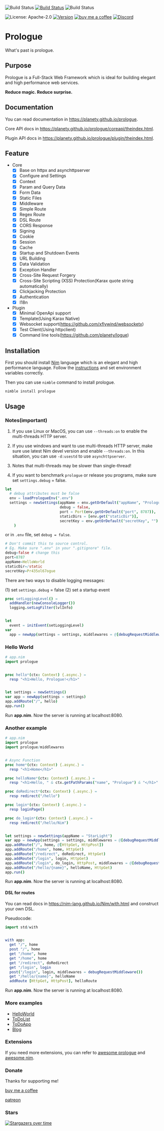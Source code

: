 ![Build Status](https://github.com/planety/prologue/workflows/Test%20Prologue/badge.svg)
[![Build Status](https://dev.azure.com/xzsflywind/xlsx/_apis/build/status/planety.prologue?branchName=master)](https://dev.azure.com/xzsflywind/xlsx/_build/latest?definitionId=4&branchName=master)
![Build Status](https://travis-ci.org/planety/prologue.svg?branch=master)

![License: Apache-2.0](https://img.shields.io/github/license/planety/prologue)
[![Version](https://img.shields.io/github/v/release/planety/prologue?include_prereleases)](https://github.com/planety/prologue/releases)
[![buy me a coffee](https://img.shields.io/badge/donate-buy%20me%20a%20coffee-orange.svg)](https://github.com/planety/prologue#donate)
[![Discord](https://img.shields.io/discord/718010516034945045?label=Discord&logo=discord&logoColor=white)](https://discord.gg/e2dB4WT)

# Prologue

What's past is prologue.

## Purpose
Prologue is a Full-Stack Web Framework which is
ideal for building elegant and high performance
web services.

**Reduce magic. Reduce surprise.**

## Documentation

You can read documentation in https://planety.github.io/prologue.

Core API docs in https://planety.github.io/prologue/coreapi/theindex.html.

Plugin API docs in https://planety.github.io/prologue/plugin/theindex.html.

## Feature

- Core
  - [x] Base on httpx and asynchttpserver
  - [x] Configure and Settings
  - [x] Context
  - [x] Param and Query Data
  - [x] Form Data
  - [x] Static Files
  - [x] Middleware
  - [x] Simple Route
  - [x] Regex Route
  - [x] DSL Route
  - [x] CORS Response
  - [x] Signing
  - [x] Cookie
  - [x] Session
  - [x] Cache
  - [x] Startup and Shutdown Events
  - [x] URL Building
  - [x] Data Validation
  - [x] Exception Handler
  - [x] Cross-Site Request Forgery
  - [x] Cross-Site Scripting (XSS) Protection(Karax quote string automatically)
  - [x] Clickjacking Protection
  - [x] Authentication
  - [x] I18n

- Plugin
  - [x] Minimal OpenApi support
  - [x] Template(Using Karax Native)
  - [x] Websocket support(https://github.com/xflywind/websocketx)
  - [x] Test Client(Using httpclient)
  - [x] Command line tools(https://github.com/planety/logue)

## Installation

First you should install [Nim](https://nim-lang.org/) language which is an elegant and high performance language. Follow the [instructions](https://nim-lang.org/install.html) and set environment variables correctly.

Then you can use `nimble` command to install prologue.

```bash
nimble install prologue
```

## Usage

### Notes(important)

1. If you use Linux or MacOS, you can use `--threads:on` to enable the multi-threads HTTP server.

2. If you use windows and want to use multi-threads HTTP server, make sure use
latest Nim devel version and enable `--threads:on`. In this situation, you can
use `-d:usestd` to use `asynchttpserver`.

3. Notes that multi-threads may be slower than single-thread!

4. If you want to benchmark `prologue` or release you programs, make sure set `settings.debug` = false.

```nim
let
  # debug attributes must be false
  env = loadPrologueEnv(".env")
  settings = newSettings(appName = env.getOrDefault("appName", "Prologue"),
                         debug = false,
                         port = Port(env.getOrDefault("port", 8787)),
                         staticDirs = [env.get("staticDir")],
                         secretKey = env.getOrDefault("secretKey", "")
    )
```

or in `.env` file, set `debug = false`.

```nim
# Don't commit this to source control.
# Eg. Make sure ".env" in your ".gitignore" file.
debug=false # change this
port=8787
appName=HelloWorld
staticDir=/static
secretKey=Pr435ol67ogue
```

There are two ways to disable logging messages:

(1) set `settings.debug` = false
(2) set a startup event

```nim
proc setLoggingLevel() =
  addHandler(newConsoleLogger())
  logging.setLogFilter(lvlInfo)


let 
  event = initEvent(setLoggingLevel)
var
  app = newApp(settings = settings, middlewares = @[debugRequestMiddleware()], startup = @[event])
```

### Hello World

```nim
# app.nim
import prologue


proc hello*(ctx: Context) {.async.} =
  resp "<h1>Hello, Prologue!</h1>"


let settings = newSettings()
var app = newApp(settings = settings)
app.addRoute("/", hello)
app.run()
```

Run **app.nim**. Now the server is running at localhost:8080.

### Another example

```nim
# app.nim
import prologue
import prologue/middlewares


# Async Function
proc home*(ctx: Context) {.async.} =
  resp "<h1>Home</h1>"

proc helloName*(ctx: Context) {.async.} =
  resp "<h1>Hello, " & ctx.getPathParams("name", "Prologue") & "</h1>"

proc doRedirect*(ctx: Context) {.async.} =
  resp redirect("/hello")

proc login*(ctx: Context) {.async.} =
  resp loginPage()

proc do_login*(ctx: Context) {.async.} =
  resp redirect("/hello/Nim")


let settings = newSettings(appName = "StarLight")
var app = newApp(settings = settings, middlewares = @[debugRequestMiddleware()])
app.addRoute("/", home, @[HttpGet, HttpPost])
app.addRoute("/home", home, HttpGet)
app.addRoute("/redirect", doRedirect, HttpGet)
app.addRoute("/login", login, HttpGet)
app.addRoute("/login", do_login, HttpPost, middlewares = @[debugRequestMiddleware()])
app.addRoute("/hello/{name}", helloName, HttpGet)
app.run()
```

Run **app.nim**. Now the server is running at localhost:8080.

#### DSL for routes  

You can read docs in https://nim-lang.github.io/Nim/with.html and construct your own DSL.

Pseudocode:

```nim
import std/with


with app:
  get "/", home
  post "/", home
  get "/home", home
  get "/home", home
  get "/redirect", doRedirect
  get "/login", login  
  post("/login", login, middlewares = debugRequestMiddleware())
  get "/hello/{name}", helloName
  addRoute [HttpGet, HttpPost], helloRoute
```

Run **app.nim**. Now the server is running at localhost:8080.

### More examples
- [HelloWorld](https://github.com/planety/prologue/tree/master/examples/helloworld)
- [ToDoList](https://github.com/planety/prologue/tree/master/examples/todolist)
- [ToDoApp](https://github.com/planety/prologue/tree/master/examples/todoapp)
- [Blog](https://github.com/planety/prologue/tree/master/examples/blog)

### Extensions

If you need more extensions, you can refer to [awesome prologue](https://github.com/planety/awesome-prologue) and [awesome nim](https://github.com/xflywind/awesome-nim#web).


### Donate

Thanks for supporting me!

[buy me a coffee](https://www.buymeacoffee.com/flywind)

[patreon](https://www.patreon.com/flywind)


### Stars
[![Stargazers over time](https://starchart.cc/planety/prologue.svg)](https://starchart.cc/planety/prologue)
